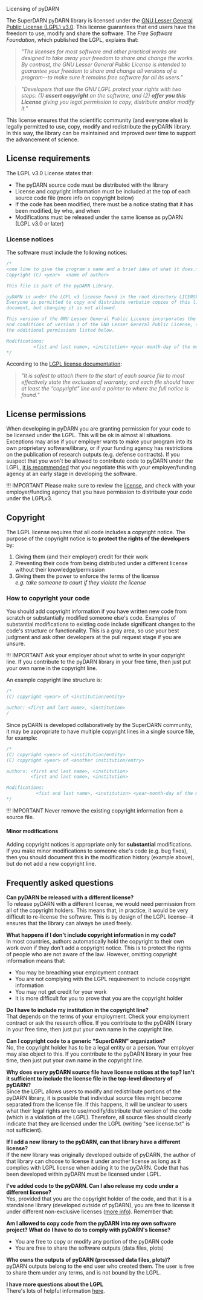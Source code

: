 <!---
(C) copyright 2019 SuperDARN Canada, University of Saskatchewan 
(C) copyright 2021 The University Centre in Svalbard (UNIS)

authors: Marina Schmidt, SuperDARN Canada
         Emma Bland, UNIS

pyDARN is under the LGPL v3 license found in the root directory LICENSE.md 
Everyone is permitted to copy and distribute verbatim copies of this license 
document, but changing it is not allowed.

This version of the GNU Lesser General Public License incorporates the terms
and conditions of version 3 of the GNU Lesser General Public License, supplemented by
the additional permissions listed below.

       
Modifications:
          Emma Bland, UNIS, 2021-02-12 : added background information about LGPL, why copyright information is required, FAQ, and pyDARN license history 
          Marina Schmidt, University of Saskatchewan: added LGPL license for pyDARN
-->


Licensing of pyDARN

The SuperDARN pyDARN library is licensed under the [GNU Lesser General Public License (LGPL) v3.0](https://www.gnu.org/licenses/lgpl-3.0.html). This license guarantees that end users have the freedom to use, modify and share the software. The *Free Software Foundation*, which published the LGPL, explains that:

> *"The licenses for most software and other practical works are designed to take away your freedom to share and change the works. By contrast, the GNU Lesser General Public License is intended to guarantee your freedom to share and change all versions of a program--to make sure it remains free software for all its users."*


> *"Developers that use the GNU LGPL protect your rights with two steps: (1) __assert copyright__ on the software, and (2) __offer you this License__ giving you legal permission to copy, distribute and/or modify it."*

This license ensures that the scientific community (and everyone else) is legally permitted to use, copy, modify and redistribute the pyDARN library. In this way, the library can be maintained and improved over time to support the advancement of science. 


## License requirements

The LGPL v3.0 License states that:

- The pyDARN source code must be distributed with the library
- License and copyright information must be included at the top of each source code file (more info on copyright below)
- If the code has been modified, there must be a notice stating that it has been modified, by who, and when
- Modifications must be released under the same license as pyDARN (LGPL v3.0 or later)


### License notices

The software must include the following notices: 

``` C
/*
<one line to give the program's name and a brief idea of what it does.>
Copyright (C) <year>  <name of author>

This file is part of the pyDARN Library.

pyDARN is under the LGPL v3 license found in the root directory LICENSE.md 
Everyone is permitted to copy and distribute verbatim copies of this license 
document, but changing it is not allowed.

This version of the GNU Lesser General Public License incorporates the terms
and conditions of version 3 of the GNU Lesser General Public License, supplemented by
the additional permissions listed below.

Modifications:
          <fist and last name>, <institution> <year-month-day of the modification> : <comment on the change (optional)> 
*/
```

According to the [LGPL license documentation](https://www.gnu.org/licenses/lgpl-3.0.en.html): 

> *"It is safest to attach them to the start of each source file to most effectively state the exclusion of warranty; and each file should have at least the “copyright” line and a pointer to where the full notice is found.*"

## License permissions

When developing in pyDARN you are granting permission for your code to be licensed under the LGPL. This will be ok in almost all situations. Exceptions may arise if your employer wants to make your program into its own proprietary software/library, or if your funding agency has restrictions on the publication of research outputs (e.g. defense contracts). If you suspect that you won't be allowed to contribute code to pyDARN under the LGPL, [it is recommended](https://www.gnu.org/licenses/gpl-faq.html#WhatIfSchool) that you negotiate this with your employer/funding agency at an early stage in developing the software. 

!!! IMPORTANT
    Please make sure to review the [license](https://www.gnu.org/licenses/lgpl-3.0.html), and check with your employer/funding agency that you have permission to distribute your code under the LGPLv3. 

## Copyright

The LGPL license requires that all code includes a copyright notice. The purpose of the copyright notice is to __protect the rights of the developers__ by:

  1. Giving them (and their employer) credit for their work
  2. Preventing their code from being distributed under a different license without their knowledge/permission
  3. Giving them the power to enforce the terms of the license<br>
     *e.g. take someone to court if they violate the license*

### How to copyright your code

You should add copyright information if you have written new code from scratch or substantially modified someone else's code. Examples of substantial modifications to existing code include significant changes to the code's structure or functionality. This is a gray area, so use your best judgment and ask other developers at the pull request stage if you are unsure. 

!!! IMPORTANT
    Ask your employer about what to write in your copyright line. If you contribute to the pyDARN library in your free time, then just put your own name in the copyright line.


An example copyright line structure is:

``` C
/*
(C) copyright <year> of <institution/entity>

author: <first and last name>, <institution>
/
```

Since pyDARN is developed collaboratively by the SuperDARN community, it may be appropriate to have multiple copyright lines in a single source file, for example: 
``` C
/*
(C) copyright <year> of <institution/entity>
(C) copyright <year> of <another institution/entry>

authors: <first and last name>, <institution>
         <first and last name>, <institution>

Modifications: 
           <fist and last name>, <institution> <year-month-day of the modification> : <comment on the change (optional)> 
*/
```

!!! IMPORTANT
    Never remove the existing copyright information from a source file.

#### Minor modifications

Adding copyright notices is appropriate only for __substantial__ modifications. If you make minor modifications to someone else's code (e.g. bug fixes), then you should document this in the modification history (example above), but do not add a new copyright line. 

## Frequently asked questions

__Can pyDARN be released with a different license?__<br/>
To release pyDARN with a different license, we would need permission from all of the copyright holders. This means that, in practice, it would be very difficult to re-license the software. This is by design of the LGPL license--it ensures that the library can always be used freely. 

__What happens if I don't include copyright information in my code?__<br/>
In most countries, authors automatically hold the copyright to their own work even if they don't add a copyright notice. This is to protect the rights of people who are not aware of the law. However, omitting copyright information means that:

- You may be breaching your employment contract
- You are not complying with the LGPL requirement to include copyright information
- You may not get credit for your work
- It is more difficult for you to prove that you are the copyright holder


__Do I have to include my institution in the copyright line?__<br/>
That depends on the terms of your employment. Check your employment contract or ask the research office. If you contribute to the pyDARN library in your free time, then just put your own name in the copyright line.

__Can I copyright code to a generic "SuperDARN" organization?__<br/>
No, the copyright holder has to be a legal entity or a person. Your employer may also object to this. If you contribute to the pyDARN library in your free time, then just put your own name in the copyright line.

__Why does every pyDARN source file have license notices at the top? Isn't it sufficient to include the license file in the top-level directory of pyDARN?__<br/>
Since the LGPL allows users to modify and redistribute portions of the pyDARN library, it is possible that individual source files might become separated from the license file. If this happens, it will be unclear to users what their legal rights are to use/modify/distribute that version of the code (which is a violation of the LGPL). Therefore, all source files should clearly indicate that they are licensed under the LGPL (writing "see license.txt" is not sufficient).

__If I add a new library to the pyDARN, can that library have a different license?__<br/>
If the new library was originally developed outside of pyDARN, the author of that library can choose to license it under another license as long as it complies with LGPL license when adding it to the pyDARN. Code that has been developed within pyDARN must be licensed under LGPL.


__I've added code to the pyDARN. Can I also release my code under a different license?__<br/>
Yes, provided that you are the copyright holder of the code, and that it is a standalone library (developed outside of pyDARN), you are free to license it under different non-exclusive licenses ([more info](https://www.gnu.org/licenses/gpl-faq.html#ReleaseUnderLGPLAndNF)). Remember that:

__Am I allowed to copy code from the pyDARN into my own software project? What do I have to do to comply with pyDARN's license?__<br/>

- You are free to copy or modify any portion of the pyDARN code
- You are free to share the software outputs (data files, plots)

__Who owns the outputs of pyDARN (processed data files, plots)?__<br/>
pyDARN outputs belong to the end user who created them. The user is free to share them under any terms, and is not bound by the LGPL.

__I have more questions about the LGPL__<br/>
There's lots of helpful information [here](https://www.gnu.org/licenses/gpl-faq.html).
